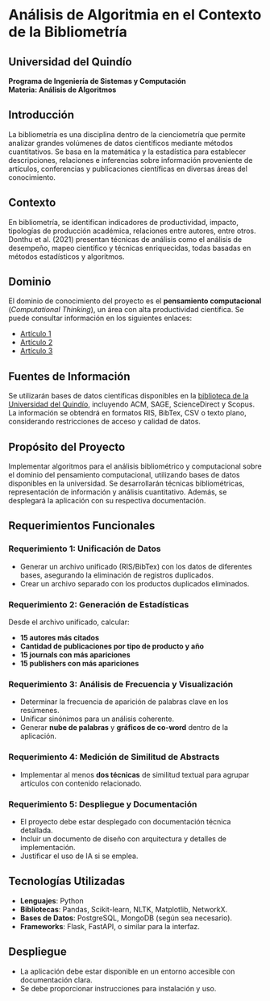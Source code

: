 # Análisis de Algoritmia en el Contexto de la Bibliometría

## Universidad del Quindío  
**Programa de Ingeniería de Sistemas y Computación**  
**Materia: Análisis de Algoritmos**  

## Introducción  
La bibliometría es una disciplina dentro de la cienciometría que permite analizar grandes volúmenes de datos científicos mediante métodos cuantitativos. Se basa en la matemática y la estadística para establecer descripciones, relaciones e inferencias sobre información proveniente de artículos, conferencias y publicaciones científicas en diversas áreas del conocimiento.

## Contexto  
En bibliometría, se identifican indicadores de productividad, impacto, tipologías de producción académica, relaciones entre autores, entre otros. Donthu et al. (2021) presentan técnicas de análisis como el análisis de desempeño, mapeo científico y técnicas enriquecidas, todas basadas en métodos estadísticos y algoritmos.

## Dominio  
El dominio de conocimiento del proyecto es el **pensamiento computacional** (*Computational Thinking*), un área con alta productividad científica. Se puede consultar información en los siguientes enlaces:
- [Artículo 1](https://revistas.itm.edu.co/index.php/tecnologicas/article/view/2950)
- [Artículo 2](https://www.mdpi.com/2227-7102/14/10/1124)
- [Artículo 3](https://revista.eia.edu.co/index.php/reveia/article/view/1716)

## Fuentes de Información  
Se utilizarán bases de datos científicas disponibles en la [biblioteca de la Universidad del Quindío](https://library.uniquindio.edu.co/databases), incluyendo ACM, SAGE, ScienceDirect y Scopus. La información se obtendrá en formatos RIS, BibTex, CSV o texto plano, considerando restricciones de acceso y calidad de datos.

## Propósito del Proyecto  
Implementar algoritmos para el análisis bibliométrico y computacional sobre el dominio del pensamiento computacional, utilizando bases de datos disponibles en la universidad. Se desarrollarán técnicas bibliométricas, representación de información y análisis cuantitativo. Además, se desplegará la aplicación con su respectiva documentación.

## Requerimientos Funcionales  

### Requerimiento 1: Unificación de Datos  
- Generar un archivo unificado (RIS/BibTex) con los datos de diferentes bases, asegurando la eliminación de registros duplicados.
- Crear un archivo separado con los productos duplicados eliminados.

### Requerimiento 2: Generación de Estadísticas  
Desde el archivo unificado, calcular:
- **15 autores más citados**
- **Cantidad de publicaciones por tipo de producto y año**
- **15 journals con más apariciones**
- **15 publishers con más apariciones**

### Requerimiento 3: Análisis de Frecuencia y Visualización  
- Determinar la frecuencia de aparición de palabras clave en los resúmenes.
- Unificar sinónimos para un análisis coherente.
- Generar **nube de palabras** y **gráficos de co-word** dentro de la aplicación.

### Requerimiento 4: Medición de Similitud de Abstracts  
- Implementar al menos **dos técnicas** de similitud textual para agrupar artículos con contenido relacionado.

### Requerimiento 5: Despliegue y Documentación  
- El proyecto debe estar desplegado con documentación técnica detallada.
- Incluir un documento de diseño con arquitectura y detalles de implementación.
- Justificar el uso de IA si se emplea.

## Tecnologías Utilizadas  
- **Lenguajes**: Python
- **Bibliotecas**: Pandas, Scikit-learn, NLTK, Matplotlib, NetworkX.
- **Bases de Datos**: PostgreSQL, MongoDB (según sea necesario).
- **Frameworks**: Flask, FastAPI, o similar para la interfaz.

## Despliegue  
- La aplicación debe estar disponible en un entorno accesible con documentación clara.
- Se debe proporcionar instrucciones para instalación y uso.

